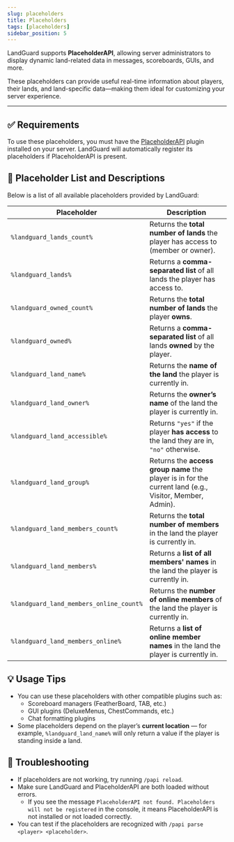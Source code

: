 ```yaml
---
slug: placeholders
title: Placeholders
tags: [placeholders]
sidebar_position: 5
---
```


LandGuard supports **PlaceholderAPI**, allowing server administrators to display dynamic land-related data in messages, scoreboards, GUIs, and more.

These placeholders can provide useful real-time information about players, their lands, and land-specific data—making them ideal for customizing your server experience.

---

## ✅ Requirements

To use these placeholders, you must have the [PlaceholderAPI](https://www.spigotmc.org/resources/placeholderapi.6245/) plugin installed on your server. LandGuard will automatically register its placeholders if PlaceholderAPI is present.

## 📄 Placeholder List and Descriptions

Below is a list of all available placeholders provided by LandGuard:

| Placeholder | Description |
|------------|-------------|
| `%landguard_lands_count%` | Returns the **total number of lands** the player has access to (member or owner). |
| `%landguard_lands%` | Returns a **comma-separated list** of all lands the player has access to. |
| `%landguard_owned_count%` | Returns the **total number of lands** the player **owns**. |
| `%landguard_owned%` | Returns a **comma-separated list** of all lands **owned** by the player. |
| `%landguard_land_name%` | Returns the **name of the land** the player is currently in. |
| `%landguard_land_owner%` | Returns the **owner’s name** of the land the player is currently in. |
| `%landguard_land_accessible%` | Returns `"yes"` if the player **has access** to the land they are in, `"no"` otherwise. |
| `%landguard_land_group%` | Returns the **access group name** the player is in for the current land (e.g., Visitor, Member, Admin). |
| `%landguard_land_members_count%` | Returns the **total number of members** in the land the player is currently in. |
| `%landguard_land_members%` | Returns a **list of all members' names** in the land the player is currently in. |
| `%landguard_land_members_online_count%` | Returns the **number of online members** of the land the player is currently in. |
| `%landguard_land_members_online%` | Returns a **list of online member names** in the land the player is currently in. |

## 💡 Usage Tips

- You can use these placeholders with other compatible plugins such as:
  - Scoreboard managers (FeatherBoard, TAB, etc.)
  - GUI plugins (DeluxeMenus, ChestCommands, etc.)
  - Chat formatting plugins
- Some placeholders depend on the player’s **current location** — for example, `%landguard_land_name%` will only return a value if the player is standing inside a land.


## 🔧 Troubleshooting

- If placeholders are not working, try running `/papi reload`.
- Make sure LandGuard and PlaceholderAPI are both loaded without errors.
    - If you see the message `PlaceholderAPI not found. Placeholders will not be registered` in the console, it means PlaceholderAPI is not installed or not loaded correctly.
- You can test if the placeholders are recognized with `/papi parse <player> <placeholder>`.
